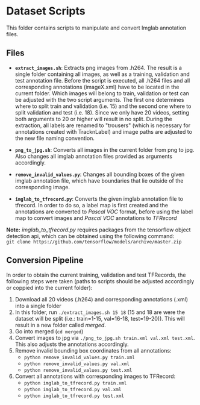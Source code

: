 # Dataset Scripts
This folder contains scripts to manipulate and convert Imglab annotation files.

## Files
- **`extract_images.sh`**: Extracts png images from .h264. The result is a single folder containing all images, as well as
 a training, validation and test annotation file. Before the script is executed, all .h264 files and all corresponding 
 annotations (imageX.xml) have to be located in the current folder. Which images will belong to train, validation or 
 test can be adjusted with the two script arguments. The first one determines where to split train and validation (i.e. 15)
 and the second one where to split validation and test (i.e. 18). Since we only have 20 videos, setting both arguments
 to 20 or higher will result in no split. During the extraction, all labels are renamed to "trousers" (which is 
 necessary for annotations created with TracknLabel) and image paths are adjusted to the new file naming convention.

- **`png_to_jpg.sh`**: Converts all images in the current folder from png to jpg. Also changes all imglab annotation files provided as arguments accordingly.

- **`remove_invalid_values.py`**: Changes all bounding boxes of the given imglab annotation file, which have boundaries that lie outside of the corresponding image.

- **`imglab_to_tfrecord.py`**: Converts the given imglab annotation file to tfrecord. In order to do so, a label map is first created and the annotations are converted to *Pascal VOC* format, before using the label map to convert images and *Pascal VOC* annotations to *TFRecord*

**Note:** *imglab_to_tfrecord.py* requires packages from the tensorflow object detection api, which can be obtained using
 the following command: <br>
`git clone https://github.com/tensorflow/models/archive/master.zip`

## Conversion Pipeline
In order to obtain the current training, validation and test TFRecords, the following steps were taken 
(paths to scripts should be adjusted accordingly or coppied into the current folder):
1. Download all 20 videos (.h264) and corresponding annotations (.xml) into a single folder
2. In this folder, run `./extract_images.sh 15 18` (15 and 18 are were the dataset will be split (i.e.: train=1-15, val=16-18, test=19-20)). This will result in a new folder called *merged*.
3. Go into merged (`cd merged`)
4. Convert images to jpg via `./png_to_jpg.sh train.xml val.xml test.xml`. This also adjusts the annotations accordingly.
5. Remove invalid bounding box coordinates from all annotations:
    - `python remove_invalid_values.py train.xml`
    - `python remove_invalid_values.py val.xml`
    - `python remove_invalid_values.py test.xml`
6. Convert all annotations with corresponding images to TFRecord:
    - `python imglab_to_tfrecord.py train.xml`
    - `python imglab_to_tfrecord.py val.xml`
    - `python imglab_to_tfrecord.py test.xml`
